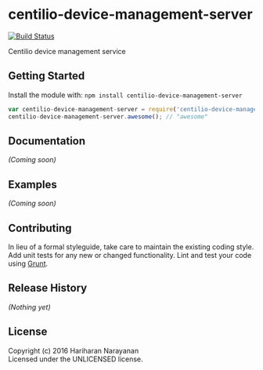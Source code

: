 # centilio-device-management-server
[![Build Status](https://secure.travis-ci.org/hariharan/temp.png?branch=master)](http://travis-ci.org/hariharan/temp)

Centilio device management service

## Getting Started
Install the module with: `npm install centilio-device-management-server`

```javascript
var centilio-device-management-server = require('centilio-device-management-server');
centilio-device-management-server.awesome(); // "awesome"
```

## Documentation
_(Coming soon)_

## Examples
_(Coming soon)_

## Contributing
In lieu of a formal styleguide, take care to maintain the existing coding style. Add unit tests for any new or changed functionality. Lint and test your code using [Grunt](http://gruntjs.com/).

## Release History
_(Nothing yet)_

## License
Copyright (c) 2016 Hariharan Narayanan  
Licensed under the UNLICENSED license.
